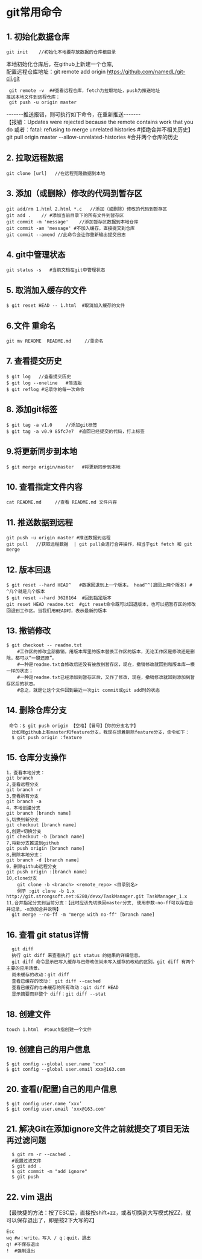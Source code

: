 # git常用命令

## 1.  初始化数据仓库
```
git init    //初始化本地要存放数据的仓库根目录
```

   本地初始化仓库后，在github上新建一个仓库,   
   配置远程仓库地址：git remote add origin https://github.com/namedL/git-cli.git

     git remote -v  ##查看远程仓库，fetch为拉取地址，push为推送地址
    推送本地文件到远程仓库：
     git push -u origin master
   -------推送报错，则可执行如下命令，在重新推送-------  
   【报错：Updates were rejected because the remote contains work that you do 或者：fatal: refusing to merge unrelated histories   #拒绝合并不相关历史】	
  git pull origin master --allow-unrelated-histories   #合并两个仓库的历史

## 2. 拉取远程数据
  ```
git clone [url]   //在远程克隆数据到本地
  ```



## 3. 添加（或删除）修改的代码到暂存区
  ```
git add/rm 1.html 2.html *.c   //添加（或删除）修改的代码到暂存区
git add .    // #添加当前目录下的所有文件到暂存区
git commit -m 'message'    //添加暂存区数据到本地仓库
git commit -am 'message' #不加入缓存，直接提交到仓库
git commit --amend //此命令会让你重新输出提交日志
  ```



## 4. git中管理状态
	git status -s   #当前文档在git中管理状态

## 5. 取消加入缓存的文件 
	$ git reset HEAD -- 1.html  #取消加入缓存的文件

## 6.文件 重命名
	git mv README  README.md     //重命名

## 7. 查看提交历史
	$ git log 	//查看提交历史
	$ git log --oneline   #简洁版
	$ git reflog #记录你的每一次命令

## 8. 添加git标签
	$ git tag -a v1.0     //添加git标签
	$ git tag -a v0.9 85fc7e7  #追回已经提交的代码，打上标签

## 9.将更新同步到本地
	$ git merge origin/master   #将更新同步到本地

## 10. 查看指定文件内容
	cat README.md     //查看 README.md 文件内容

## 11. 推送数据到远程
	git push -u origin master #推送数据到远程
	git pull   //获取远程数据  | git pull会进行合并操作，相当于git fetch 和 git merge

## 12. 版本回退
	$ git reset --hard HEAD^   #数据回退到上一个版本， head^^(退回上两个版本)	# ^几个就是几个版本
	$ git reset --hard 3628164  #回到指定版本
	git reset HEAD readme.txt  #git reset命令既可以回退版本，也可以把暂存区的修改回退到工作区。当我们用HEAD时，表示最新的版本


## 13. 撤销修改
	$ git checkout -- readme.txt   
		#工作区的修改全部撤销，用版本库里的版本替换工作区的版本，无论工作区是修改还是删除，都可以“一键还原”。
		#一种是readme.txt自修改后还没有被放到暂存区，现在，撤销修改就回到和版本库一模一样的状态；
		#一种是readme.txt已经添加到暂存区后，又作了修改，现在，撤销修改就回到添加到暂存区后的状态。
		#总之，就是让这个文件回到最近一次git commit或git add时的状态

## 14. 删除仓库分支
     命令：$ git push origin 【空格】【冒号】【你的分支名字】
      比如我github上有master和feature分支，我现在想着删除feature分支，命令如下：
      $ git push origin :feature

## 15. 仓库分支操作
    1，查看本地分支：
    git branch
    2,查看远程分支
    git branch -r
    3,查看所有分支
    git branch -a
    4，本地创建分支
    git branch [branch name]
    5,切换到新分支
    git checkout [branch name]
    6,创建+切换分支
    git checkout -b [branch name]
    7,将新分支推送到github
    git push origin [branch name]
    8,删除本地分支：
    git branch -d [branch name]
    9，删除github远程分支
    git push origin :[branch name]
    10,clone分支
    	git clone -b <branch> <remote_repo> <目录别名>
    	例子 :git clone -b 1.x http://git.strongsoft.net:6280/devx/TaskManager.git TaskManager_1.x
    11,合并指定分支到当前分支：【此时应该先切换回master分支, 使用参数-no-ff可以存在合并记录，-m添加合并说明】
      git merge --no-ff -m "merge with no-ff" [branch name]    

## 16. 查看 git status详情
      git diff
      执行 git diff 来查看执行 git status 的结果的详细信息。
      git diff 命令显示已写入缓存与已修改但尚未写入缓存的改动的区别。git diff 有两个主要的应用场景。
      尚未缓存的改动：git diff
      查看已缓存的改动： git diff --cached
      查看已缓存的与未缓存的所有改动：git diff HEAD
      显示摘要而非整个 diff：git diff --stat

## 18. 创建文件
	touch 1.html  #touch指创建一个文件

## 19. 创建自己的用户信息
    $ git config --global user.name 'xxx'
    $ git config --global user.email xxx@163.com

## 20. 查看(/配置)自己的用户信息
    $ git config user.name ‘xxx’ 
    $ git config user.email 'xxx@163.com' 

## 21. 解决Git在添加ignore文件之前就提交了项目无法再过滤问题
      $ git rm -r --cached .
      #设置过滤文件
      $ git add .
      $ git commit -m "add ignore"
      $ git push

## 22. vim 退出
【最快捷的方法：按了ESC后，直接按shift+zz，或者切换到大写模式按ZZ，就可以保存退出了，即是按2下大写的Z】

   ```
Esc
wq #w：write，写入 / q：quit，退出
q! #不保存退出
!  #强制退出
   ```

